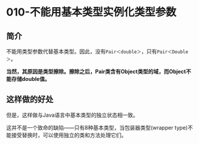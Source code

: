 # 010-不能用基本类型实例化类型参数

## 简介

不能用类型参数代替基本类型。因此，没有`Pair＜double＞`，只有`Pair＜Double＞`。

**当然，其原因是类型擦除。擦除之后，Pair类含有Object类型的域，而Object不能存储double值。**

## 这样做的好处

但是，这样做与Java语言中基本类型的独立状态相一致。

这并不是一个致命的缺陷——只有8种基本类型，当包装器类型(wrapper type)不能接受替换时，可以使用独立的类和方法处理它们。


